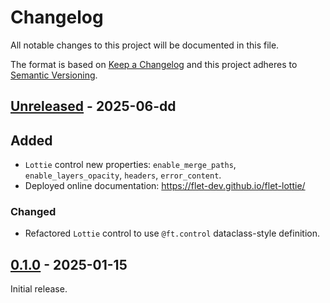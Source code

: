 # Changelog

All notable changes to this project will be documented in this file.

The format is based on [Keep a Changelog](http://keepachangelog.com/en/1.0.0/)
and this project adheres to [Semantic Versioning](http://semver.org/spec/v2.0.0.html).

## [Unreleased] - 2025-06-dd

## Added

- `Lottie` control new properties: `enable_merge_paths`, `enable_layers_opacity`, `headers`, `error_content`.
- Deployed online documentation: https://flet-dev.github.io/flet-lottie/

### Changed

- Refactored `Lottie` control to use `@ft.control` dataclass-style definition.

## [0.1.0] - 2025-01-15

Initial release.


[Unreleased]: https://github.com/flet-dev/flet-lottie/compare/0.1.0...HEAD
[0.1.0]: https://github.com/flet-dev/flet-lottie/releases/tag/0.1.0